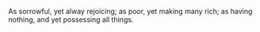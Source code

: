 As sorrowful, yet alway rejoicing; as poor, yet making many rich; as having nothing, and yet possessing all things.
